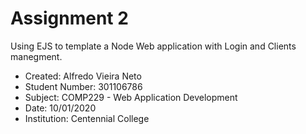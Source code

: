 Assignment 2
========

Using EJS to template a Node Web application with Login and Clients manegment.

* Created: Alfredo Vieira Neto
* Student Number: 301106786
* Subject: COMP229 - Web Application Development
* Date: 10/01/2020
* Institution: Centennial College



